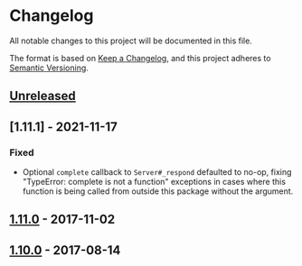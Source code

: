 # Changelog
All notable changes to this project will be documented in this file.

The format is based on [Keep a Changelog](https://keepachangelog.com/en/1.0.0/),
and this project adheres to [Semantic Versioning](https://semver.org/spec/v2.0.0.html).

## [Unreleased]

## [1.11.1] - 2021-11-17
### Fixed
- Optional `complete` callback to `Server#_respond` defaulted to no-op, fixing
"TypeError: complete is not a function" exceptions in cases where this function
is being called from outside this package without the argument.

## [1.11.0] - 2017-11-02

## [1.10.0] - 2017-08-14

[Unreleased]: https://github.com/jaredhanson/oauth2orize/compare/v1.11.0...HEAD
[1.11.0]: https://github.com/jaredhanson/oauth2orize/compare/v1.10.0...v1.11.0
[1.10.0]: https://github.com/jaredhanson/oauth2orize/compare/v1.9.0...v1.10.0

